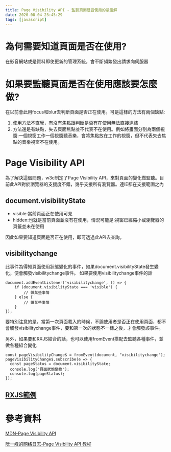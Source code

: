 ```yaml
---
title: Page Visibility API - 監聽頁面是否使用的最佳解
date: 2020-08-04 23:45:29
tags: [javascript]
---
```

# 為何需要知道頁面是否在使用?
在影音網站或是資料即使更新的管理系統，會不斷頻繁發出請求向伺服器

# 如果要監聽頁面是否在使用應該要怎麼做?
在以前會此用focus和blur去判斷頁面是否正在使用。可是這樣的方法有兩個缺點:
1. 使用方法不直覺，有沒有焦點跟判斷是否有在使用無法直接連結
2. 方法還是有缺點，失去頁面焦點並不代表不在使用。例如將畫面分割為兩個視窗:一個視窗工作一個視窗聽音樂，會將焦點放在工作的視窗，但不代表失去焦點的音樂視窗不在使用。

# Page Visibility API
為了解決這個問題，w3c制定了Page Visibility API，來對頁面的變化做監聽。目前此API對於瀏覽器的支援度不錯，幾乎支援所有瀏覽器。連IE都在支援範圍之內

## document.visibilityState
- visible:當前頁面正在使用可見
- hidden:也就是當前頁面並沒有在使用，情況可能是:視窗已經縮小或瀏覽器的頁籤並未在使用

因此如果要知道頁面是否正在使用，即可透過此API去查詢。

## visibilitychange
此事件為得知頁面使用狀態變化的事件，如果document.visibilityState發生變化，便會觸發visibilitychange事件。
如果要使用visibilitychange事件的話
```
document.addEventListener('visibilitychange', () => { 
    if (document.visibilityState === 'visible') { 
        // 做某些事情 
    } else { 
        // 做某些事情 
    } 
});
```

要特別注意的是，當第一次頁面載入的時候，不論使用者是否正在使用頁面，都不會觸發visibilitychange事件，要和第一次的狀態不一樣之後，才會觸發該事件。

另外，如果要和RXJS結合的話，也可以使用fromEvent搭配去監聽各種事件，並做各種組合變化
```
const pageVisibilityChange$ = fromEvent(document, "visibilitychange"); 
pageVisibilityChange$.subscribe(e => { 
  const pageStatus = document.visibilityState; 
  console.log("頁面狀態變換"); 
  console.log(pageStatus); 
});
```
[RXJS範例](https://stackblitz.com/edit/rxjs-hv5hhy)
---
# 參考資料
[MDN-Page Visibility API](https://developer.mozilla.org/en-US/docs/Web/API/Page_Visibility_API)

[阮一峰的网络日志-Page Visibility API 教程](http://www.ruanyifeng.com/blog/2018/10/page_visibility_api.html)